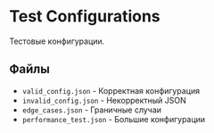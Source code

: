 # Test Configurations

Тестовые конфигурации.

## Файлы

- `valid_config.json` - Корректная конфигурация
- `invalid_config.json` - Некорректный JSON
- `edge_cases.json` - Граничные случаи
- `performance_test.json` - Большие конфигурации